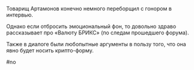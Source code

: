 
Товарищ Артамонов конечно немного переборщил с гонором в интервью.

Однако если отбросить эмоциональный фон, то довольно здраво рассказывает про «Валюту БРИКС» (по следам прошедшего форума).

Также в диалоге были любопытные аргументы в пользу того, что она явно будет носить крипто-форму.

#no 